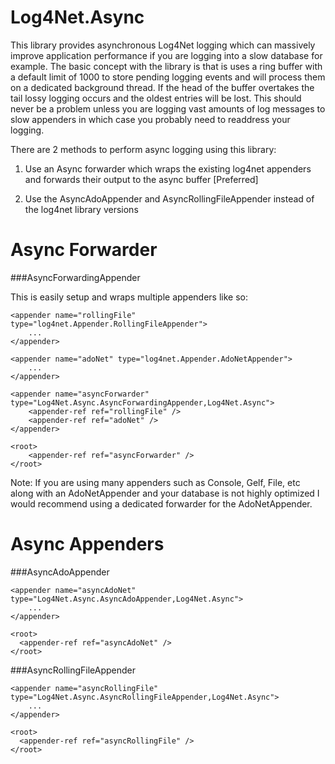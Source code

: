 Log4Net.Async
=============

This library provides asynchronous Log4Net logging which can massively improve application performance if you are logging into a slow database for example. The basic concept with the library is that is uses a ring buffer with a default limit of 1000 to store pending logging events and will process them on a dedicated background thread. If the head of the buffer overtakes the tail lossy logging occurs and the oldest entries will be lost. This should never be a problem unless you are logging vast amounts of log messages to slow appenders in which case you probably need to readdress your logging.

There are 2 methods to perform async logging using this library:

1) Use an Async forwarder which wraps the existing log4net appenders and forwards their output to the async buffer [Preferred]

2) Use the AsyncAdoAppender and AsyncRollingFileAppender instead of the log4net library versions


Async Forwarder
=============
###AsyncForwardingAppender

This is easily setup and wraps multiple appenders like so:

	<appender name="rollingFile" type="log4net.Appender.RollingFileAppender">
		...
	</appender>
	
	<appender name="adoNet" type="log4net.Appender.AdoNetAppender">
		...
	</appender>
	
	<appender name="asyncForwarder" type="Log4Net.Async.AsyncForwardingAppender,Log4Net.Async">
		<appender-ref ref="rollingFile" />
		<appender-ref ref="adoNet" />
	</appender>

	<root>
		<appender-ref ref="asyncForwarder" />
	</root>
  
Note: If you are using many appenders such as Console, Gelf, File, etc along with an AdoNetAppender and your database is not highly optimized I would recommend using a dedicated forwarder for the AdoNetAppender.
  
Async Appenders
=============
###AsyncAdoAppender

	<appender name="asyncAdoNet" type="Log4Net.Async.AsyncAdoAppender,Log4Net.Async">
		...
	</appender>
	
	<root>
      <appender-ref ref="asyncAdoNet" />
    </root>

###AsyncRollingFileAppender

	<appender name="asyncRollingFile" type="Log4Net.Async.AsyncRollingFileAppender,Log4Net.Async">
		...
	</appender>
	
	<root>
      <appender-ref ref="asyncRollingFile" />
    </root>